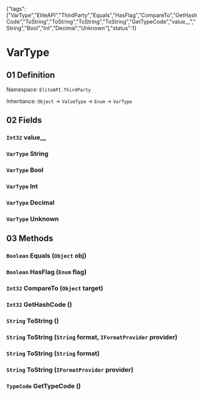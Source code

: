 {"tags":["VarType","EliteAPI","ThirdParty","Equals","HasFlag","CompareTo","GetHashCode","ToString","ToString","ToString","ToString","GetTypeCode","value__","String","Bool","Int","Decimal","Unknown"],"status":1}

# VarType

## 01 Definition

Namespace: `EliteAPI.ThirdParty`

Inheritance: `Object` → `ValueType` → `Enum` → `VarType`

## 02 Fields

### `Int32` value__

### `VarType` String

### `VarType` Bool

### `VarType` Int

### `VarType` Decimal

### `VarType` Unknown

## 03 Methods

### `Boolean` Equals (`Object` obj)

### `Boolean` HasFlag (`Enum` flag)

### `Int32` CompareTo (`Object` target)

### `Int32` GetHashCode ()

### `String` ToString ()

### `String` ToString (`String` format, `IFormatProvider` provider)

### `String` ToString (`String` format)

### `String` ToString (`IFormatProvider` provider)

### `TypeCode` GetTypeCode ()

